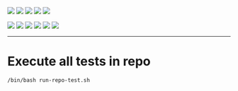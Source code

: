 ![](https://img.shields.io/badge/language-shell-blue)
![](https://img.shields.io/badge/technology-docker,%20kubernetes-blue)
![](https://img.shields.io/badge/development%20year-2020-orange)
![](https://img.shields.io/badge/contributor-shijian%20su-purple)
![](https://img.shields.io/badge/license-MIT-lightgrey)

![](https://img.shields.io/github/languages/top/shijiansu/docker-kubernetes)
![](https://img.shields.io/github/languages/count/shijiansu/docker-kubernetes)
![](https://img.shields.io/github/languages/code-size/shijiansu/docker-kubernetes)
![](https://img.shields.io/github/repo-size/shijiansu/docker-kubernetes)
![](https://img.shields.io/github/last-commit/shijiansu/docker-kubernetes?color=red)
![](https://github.com/shijiansu/docker-kubernetes/workflows/ci%20build/badge.svg)

--------------------------------------------------------------------------------

# Execute all tests in repo

`/bin/bash run-repo-test.sh`
